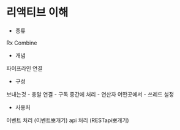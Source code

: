 # 리액티브 이해

- 종류

Rx
Combine

- 개념

파이프라인 연결

- 구성

보내는것 - 총알 
연결 - 구독
중간에 처리 - 연산자
어떤곳에서 - 쓰레드 설정

- 사용처
    
이벤트 처리 (이벤트뽀개기)
api 처리 (RESTapi뽀개기)
 
